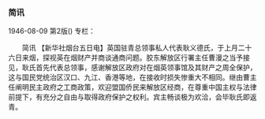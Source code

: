 ### 简讯

1946-08-09
第2版()
专栏：

　　简讯
    【新华社烟台五日电】英国驻青总领事私人代表耿义德氏，于上月二十六日来烟，探视英在烟财产并商谈通商问题。胶东解放区行署主任曹漫之当予接见，耿氏首先代表总领事，感谢解放区政府对在烟英领事馆及其财产之周全保护，这与国民党统治区汉口、九江、香港等地，在接收时损失惨重大不相同。继由曹主任阐明民主政府之工商政策，欢迎盟国侨民来解放区经商，在尊重中国主权与法律前提下，有充分之自由与取得政府保护之权利。宾主畅谈极为欢洽，会毕耿氏即返青。
